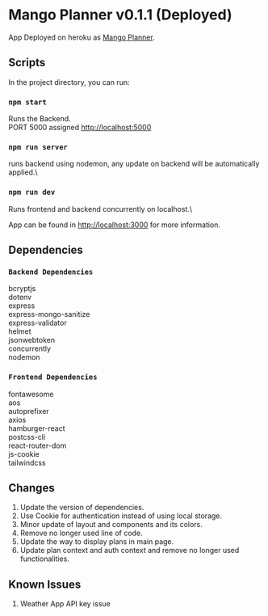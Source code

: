 # Mango Planner v0.1.1 (Deployed)

App Deployed on heroku as [Mango Planner](https://mangoplanner.herokuapp.com/).

## Scripts

In the project directory, you can run:

### `npm start`

Runs the Backend.\
PORT 5000 assigned [http://localhost:5000](http://localhost:5000)

### `npm run server`

runs backend using nodemon, any update on backend will be automatically applied.\

### `npm run dev`

Runs frontend and backend concurrently on localhost.\

App can be found in [http://localhost:3000](http://localhost:3000) for more information.

## Dependencies

### `Backend Dependencies`

bcryptjs\
dotenv\
express\
express-mongo-sanitize\
express-validator\
helmet\
jsonwebtoken\
concurrently\
nodemon

### `Frontend Dependencies`

fontawesome\
aos\
autoprefixer\
axios\
hamburger-react\
postcss-cli\
react-router-dom\
js-cookie\
tailwindcss

## Changes

1. Update the version of dependencies.
2. Use Cookie for authentication instead of using local storage.
3. Minor update of layout and components and its colors.
4. Remove no longer used line of code.
5. Update the way to display plans in main page.
6. Update plan context and auth context and remove no longer used functionalities.

## Known Issues

1. Weather App API key issue
